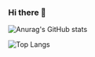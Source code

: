 ### Hi there 👋

![Anurag's GitHub stats](https://github-readme-stats.vercel.app/api?username=matheuscpellanda)

![Top Langs](https://github-readme-stats.vercel.app/api/top-langs/?username=matheuscpellanda&layout=compact)

<!--
**matheuscpellanda/matheuscpellanda** is a ✨ _special_ ✨ repository because its `README.md` (this file) appears on your GitHub profile.

Here are some ideas to get you started:

- 🔭 I’m currently working on ...
- 🌱 I’m currently learning ...
- 👯 I’m looking to collaborate on ...
- 🤔 I’m looking for help with ...
- 💬 Ask me about ...
- 📫 How to reach me: ...
- 😄 Pronouns: ...
- ⚡ Fun fact: ...
-->

